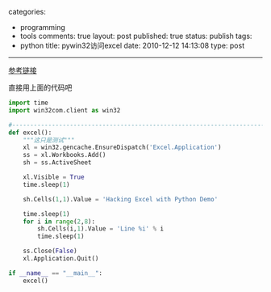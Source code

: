 categories: 
  - programming
  - tools
comments: true
layout: post
published: true
status: publish
tags: 
  - python
title: pywin32访问excel
date: 2010-12-12 14:13:08
type: post
---

[参考链接](http://www.blog.pythonlibrary.org/2010/07/16/python-and-microsoft-office-using-pywin32/)

直接用上面的代码吧

```python
import time
import win32com.client as win32

#----------------------------------------------------------------------
def excel():
    """这只是测试"""
    xl = win32.gencache.EnsureDispatch('Excel.Application')
    ss = xl.Workbooks.Add()
    sh = ss.ActiveSheet

    xl.Visible = True
    time.sleep(1)

    sh.Cells(1,1).Value = 'Hacking Excel with Python Demo'

    time.sleep(1)
    for i in range(2,8):
        sh.Cells(i,1).Value = 'Line %i' % i
        time.sleep(1)

    ss.Close(False)
    xl.Application.Quit()

if __name__ == "__main__":
    excel()
```

